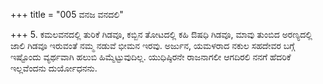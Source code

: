 +++
title = "005 ವನಜ ವನದಲಿ"

+++
5. ಕಮಲವನದಲ್ಲಿ ತುರಿಕೆ ಗಿಡವೂ, ಕಬ್ಬಿನ ತೋಟದಲ್ಲಿ ಕಹಿ ಔಷಧಿ ಗಿಡವೂ, ಮಾವು ತುಂಬಿದ ಅರಣ್ಯದಲ್ಲಿ ಜಾಲಿ ಗಿಡವೂ ಇರುವಂತೆ ನಮ್ಮ ನಡುವೆ ಭೀಮನ ಇರವು. ಅರ್ಜುನ, ಯಮಳರಾದ ನಕುಲ ಸಹದೇವರ ಬಗ್ಗೆ ಇಷ್ಟೊಂದು ವ್ಯರ್ಥವಾಗಿ ಹಲುಬಿ ಹಿಮ್ಮೆಟ್ಟುವುದಿಲ್ಲ. ಯುಧಿಷ್ಠಿರನೇ ರಾಜನಾಗಲೀ ಆಗದಿರಲಿ ನನಗೆ ಹೆದರಿಕೆ ಇಲ್ಲವೆಂದನು ದುರ್ಯೋಧನನು.